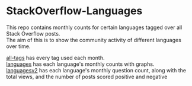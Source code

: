 # StackOverflow-Languages

This repo contains monthly counts for certain languages tagged over all Stack Overflow posts.
<br>The aim of this is to show the community activity of different languages over time.

[all-tags](./all-tags) has every tag used each month.
<br>[languages](./languages) has each language's monthly counts with graphs.
<br>[languagesv2](./languagesv2) has each language's monthly question count, along with the total views, and the number of posts scored positive and negative